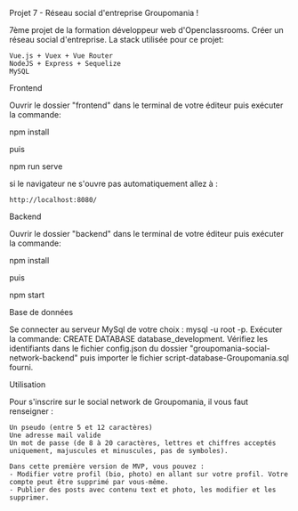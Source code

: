 Projet 7 - Réseau social d'entreprise Groupomania !

7ème projet de la formation développeur web d'Openclassrooms. Créer un réseau social d'entreprise. La stack utilisée pour ce projet:

    Vue.js + Vuex + Vue Router
    NodeJS + Express + Sequelize
    MySQL

Frontend

Ouvrir le dossier "frontend" dans le terminal de votre éditeur puis exécuter la commande:

npm install

puis

npm run serve

si le navigateur ne s'ouvre pas automatiquement allez à :

    http://localhost:8080/

Backend

Ouvrir le dossier "backend" dans le terminal de votre éditeur puis exécuter la commande:

npm install

puis

npm start

Base de données

Se connecter au serveur MySql de votre choix : mysql -u root -p. 
Exécuter la commande: CREATE DATABASE database_development.
Vérifiez les identifiants dans le fichier config.json du dossier "groupomania-social-network-backend" puis importer le fichier script-database-Groupomania.sql fourni.


Utilisation

Pour s'inscrire sur le social network de Groupomania, il vous faut renseigner :

    Un pseudo (entre 5 et 12 caractères)
    Une adresse mail valide
    Un mot de passe (de 8 à 20 caractères, lettres et chiffres acceptés uniquement, majuscules et minuscules, pas de symboles). 
    
    Dans cette première version de MVP, vous pouvez :
    - Modifier votre profil (bio, photo) en allant sur votre profil. Votre compte peut être supprimé par vous-même.
    - Publier des posts avec contenu text et photo, les modifier et les supprimer.
